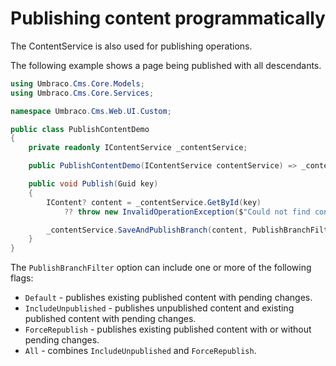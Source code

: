 # Publishing content programmatically

The ContentService is also used for publishing operations.

The following example shows a page being published with all descendants.

```csharp
using Umbraco.Cms.Core.Models;
using Umbraco.Cms.Core.Services;

namespace Umbraco.Cms.Web.UI.Custom;

public class PublishContentDemo
{
    private readonly IContentService _contentService;

    public PublishContentDemo(IContentService contentService) => _contentService = contentService;

    public void Publish(Guid key)
    {
        IContent? content = _contentService.GetById(key)
            ?? throw new InvalidOperationException($"Could not find content with key: {key}.");

        _contentService.SaveAndPublishBranch(content, PublishBranchFilter.Default);
    }
}
```

The `PublishBranchFilter` option can include one or more of the following flags:

- `Default` - publishes existing published content with pending changes.
- `IncludeUnpublished` - publishes unpublished content and existing published content with pending changes.
- `ForceRepublish` - publishes existing published content with or without pending changes.
- `All` - combines `IncludeUnpublished` and `ForceRepublish`.

